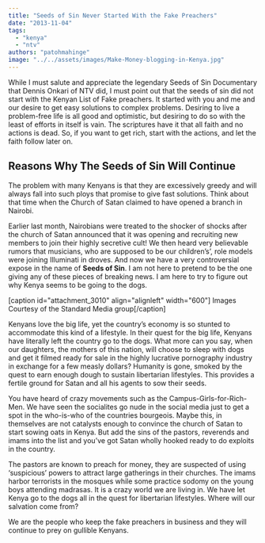 ```yaml
---
title: "Seeds of Sin Never Started With the Fake Preachers"
date: "2013-11-04"
tags: 
  - "kenya"
  - "ntv"
authors: "patohmahinge"
image: "../../assets/images/Make-Money-blogging-in-Kenya.jpg"
---
```


While I must salute and appreciate the legendary Seeds of Sin Documentary that Dennis Onkari of NTV did, I must point out that the seeds of sin did not start with the Kenyan List of Fake preachers. It<!--more--> started with you and me and our desire to get easy solutions to complex problems. Desiring to live a problem-free life is all good and optimistic, but desiring to do so with the least of efforts in itself is vain. The scriptures have it that all faith and no actions is dead. So, if you want to get rich, start with the actions, and let the faith follow later on.

## Reasons Why The Seeds of Sin Will Continue

The problem with many Kenyans is that they are excessively greedy and will always fall into such ploys that promise to give fast solutions. Think about that time when the Church of Satan claimed to have opened a branch in Nairobi.

Earlier last month, Nairobians were treated to the shocker of shocks after the church of Satan announced that it was opening and recruiting new members to join their highly secretive cult! We then heard very believable rumors that musicians, who are supposed to be our children’s’, role models were joining Illuminati in droves. And now we have a very controversial expose in the name of **Seeds of Sin**. I am not here to pretend to be the one giving any of these pieces of breaking news. I am here to try to figure out why Kenya seems to be going to the dogs.

\[caption id="attachment\_3010" align="alignleft" width="600"\] Images Courtesy of the Standard Media group\[/caption\]

Kenyans love the big life, yet the country’s economy is so stunted to accommodate this kind of a lifestyle. In their quest for the big life, Kenyans have literally left the country go to the dogs. What more can you say, when our daughters, the mothers of this nation, will choose to sleep with dogs and get it filmed ready for sale in the highly lucrative pornography industry in exchange for a few measly dollars? Humanity is gone, smoked by the quest to earn enough dough to sustain libertarian lifestyles. This provides a fertile ground for Satan and all his agents to sow their seeds.

You have heard of crazy movements such as the Campus-Girls-for-Rich-Men. We have seen the socialites go nude in the social media just to get a spot in the who-is-who of the countries bourgeois. Maybe this, in themselves are not catalysts enough to convince the church of Satan to start sowing oats in Kenya. But add the sins of the pastors, reverends and imams into the list and you’ve got Satan wholly hooked ready to do exploits in the country.

The pastors are known to preach for money, they are suspected of using ‘suspicious’ powers to attract large gatherings in their churches. The imams harbor terrorists in the mosques while some practice sodomy on the young boys attending madrasas. It is a crazy world we are living in. We have let Kenya go to the dogs all in the quest for libertarian lifestyles. Where will our salvation come from?

We are the people who keep the fake preachers in business and they will continue to prey on gullible Kenyans.
